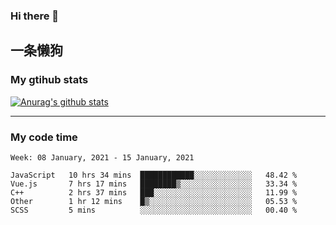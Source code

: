 ### Hi there 👋

## 一条懒狗
<!--
**kiss-me-quickly/kiss-me-quickly** is a ✨ _special_ ✨ repository because its `README.md` (this file) appears on your GitHub profile.

Here are some ideas to get you started:

- 🔭 I’m currently working on ...
- 🌱 I’m currently learning ...
- 👯 I’m looking to collaborate on ...
- 🤔 I’m looking for help with ...
- 💬 Ask me about ...
- 📫 How to reach me: ...
- 😄 Pronouns: ...
- ⚡ Fun fact: ...
-->


### My gtihub stats

[![Anurag's github stats](https://github-readme-stats.vercel.app/api?username=kiss-me-quickly)](https://github.com/anuraghazra/github-readme-stats)

***

### My code time

<!--START_SECTION:waka-->
```text
Week: 08 January, 2021 - 15 January, 2021

JavaScript   10 hrs 34 mins  ████████████░░░░░░░░░░░░░   48.42 % 
Vue.js       7 hrs 17 mins   ████████▒░░░░░░░░░░░░░░░░   33.34 % 
C++          2 hrs 37 mins   ███░░░░░░░░░░░░░░░░░░░░░░   11.99 % 
Other        1 hr 12 mins    █▒░░░░░░░░░░░░░░░░░░░░░░░   05.53 % 
SCSS         5 mins          ░░░░░░░░░░░░░░░░░░░░░░░░░   00.40 % 
```
<!--END_SECTION:waka-->
